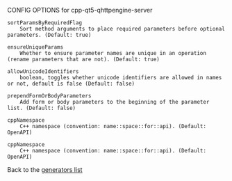 
CONFIG OPTIONS for cpp-qt5-qhttpengine-server

	sortParamsByRequiredFlag
	    Sort method arguments to place required parameters before optional parameters. (Default: true)

	ensureUniqueParams
	    Whether to ensure parameter names are unique in an operation (rename parameters that are not). (Default: true)

	allowUnicodeIdentifiers
	    boolean, toggles whether unicode identifiers are allowed in names or not, default is false (Default: false)

	prependFormOrBodyParameters
	    Add form or body parameters to the beginning of the parameter list. (Default: false)

	cppNamespace
	    C++ namespace (convention: name::space::for::api). (Default: OpenAPI)

	cppNamespace
	    C++ namespace (convention: name::space::for::api). (Default: OpenAPI)

Back to the [generators list](README.md)

